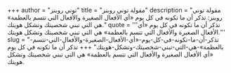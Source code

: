 +++
author = "توني روبنز"
title = "مقولة توني روبنز"
description = "مقولة توني روبنز: تذكر أن ما تكونه في كل يوم «أي الأفعال الصغيرة والأفعال التي تتسم بالعظمة» هي التي تبني شخصيتك وتشكل هويتك."
quote = '''تذكر أن ما تكونه في كل يوم «أي الأفعال الصغيرة والأفعال التي تتسم بالعظمة» هي التي تبني شخصيتك وتشكل هويتك.'''
slug = "تذكر-أن-ما-تكونه-في-كل-يوم-«أي-الأفعال-الصغيرة-والأفعال-التي-تتسم-بالعظمة»-هي-التي-تبني-شخصيتك-وتشكل-هويتك"
+++
تذكر أن ما تكونه في كل يوم «أي الأفعال الصغيرة والأفعال التي تتسم بالعظمة» هي التي تبني شخصيتك وتشكل هويتك.

